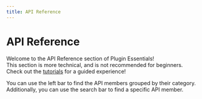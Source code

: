 ```yaml
---
title: API Reference
---
```


# API Reference

Welcome to the API Reference section of Plugin Essentials!
<br>
This section is more technical, and is not recommended for beginners. Check out the [tutorials](../tutorials/) for a guided experience!

You can use the left bar to find the API members grouped by their category. Additionally, you can use the search bar to find a specific API member.
